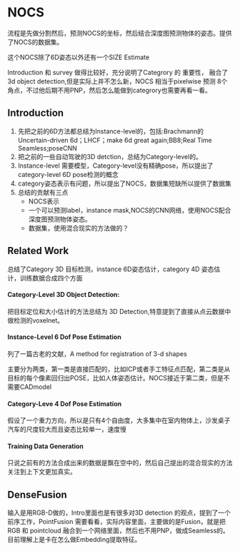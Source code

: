 # NOCS

流程是先做分割然后，预测NOCS的坐标，然后结合深度图预测物体的姿态。提供了NOCS的数据集。

这个NOCS除了6D姿态以外还有一个SIZE Estimate

Introduction 和 survey 做得比较好，充分说明了Categrory 的 重要性， 融合了3d object detection,但是实际上并不怎么新，NOCS 相当于pixelwise 预测 8个角点，不过他后期不用PNP，然后怎么能做到categrory也需要再看一看。

## Introduction

1. 先把之前的6D方法都总结为Instance-level的，包括:Brachmann的Uncertain-driven 6d；LHCF；make 6d great again;BB8;Real Time Seamless;poseCNN
2. 把之前的一些自动驾驶的3D detction，总结为Category-level的。
3. Instance-level 需要模型，Category-level没有精确pose，所以提出了category-level 6D pose检测的概念
4. category姿态表示有问题，所以提出了NOCS，数据集短缺所以提供了数据集
5. 总结的贡献有三点
   - NOCS表示
   - 一个可以预测label，instance mask,NOCS的CNN网络，使用NOCS配合深度图预测物体姿态。
   - 数据集，使用混合现实的方法做的？

## Related Work

总结了Category 3D 目标检测，instance 6D姿态估计，category 4D 姿态估计，训练数据合成四个方面

#### Category-Level 3D Object Detection:

把目标定位和大小估计的方法总结为 3D Detection,特意提到了直接从点云数据中做检测的voxelnet。

#### Instance-Level 6 Dof Pose Estimation

列了一篇古老的文献，A method for registration of 3-d shapes

主要分为两类，第一类是直接匹配的，比如ICP或者手工特征点匹配，第二类是从目标的每个像素回归出POSE，比如人体姿态估计。NOCS接近于第二类，但是不需要CADmodel

#### Category-Leve 4 Dof Pose Estimation

假设了一个重力方向，所以是只有4个自由度，大多集中在室内物体上，沙发桌子汽车的尺度较大而且姿态比较单一，速度慢

#### Training Data Generation

只说之前有的方法合成出来的数据是飘在空中的，然后自己提出的混合现实的方法关注到上下文更加真实。

## DenseFusion

输入是用RGB-D做的，Intro里面也是有很多对3D detection 的观点，提到了一个前序工作，PointFusion 需要看看，实际内容里面，主要做的是Fusion，就是把 RGB 和 pointcloud 融合到一个网络里面，然后也不用PNP，做成Seamless的。目前理解上是卡在怎么做Embedding提取特征。